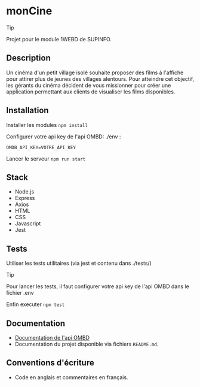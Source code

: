 # monCine

> [!TIP]
> Projet pour le module 1WEBD de SUPINFO.

## Description 
Un cinéma d'un petit village isolé souhaite proposer des films à l'affiche pour attirer plus de jeunes des villages alentours.
Pour atteindre cet objectif, les gérants du cinéma décident de vous missionner pour créer une application permettant aux clients de visualiser les films disponibles.


## Installation
Installer les modules 
`npm install`

Configurer votre api key de l'api OMBD:
./env : 
```
OMDB_API_KEY=VOTRE_API_KEY
```


Lancer le serveur
`npm run start`

## Stack
- Node.js
- Express
- Axios
- HTML
- CSS
- Javascript
- Jest

## Tests
Utiliser les tests utilitaires (via jest et contenu dans ./tests/)
> [!TIP]
> Pour lancer les tests, il faut configurer votre api key de l'api OMBD dans le fichier .env
> 
> Enfin executer `npm test`

## Documentation
- [Documentation de l'api OMBD](https://www.omdbapi.com/)
- Documentation du projet disponible via fichiers `README.md`.

## Conventions d'écriture
- Code en anglais et commentaires en français.